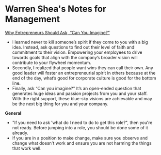 # Warren Shea's Notes for Management

[Why Entrepreneurs Should Ask, “Can You Imagine?”](https://medium.com/@BrianScudamore/why-entrepreneurs-should-ask-can-you-imagine-c1e99c7d960f)
* I learned never to kill someone’s spirit if they come to you with a big idea. Instead, ask questions to find out their level of faith and commitment to their vision. Empowering your employees to drive towards goals that align with the company’s broader vision will contribute to your flywheel momentum.
* Secondly, I realized that people want wins they can call their own. Any good leader will foster an entrepreneurial spirit in others because at the end of the day, what’s good for corporate culture is good for the bottom line.
* Finally, ask “Can you imagine?” It’s an open-ended question that generates huge ideas and passion projects from you and your staff. With the right support, these blue-sky visions are achievable and may be the next big thing for you and your company.

**General**
* "If you need to ask 'what do I need to do to get this role?", then you're not ready. Before jumping into a role, you should be done some of it already.
* If you are in a position to make change, make sure you observe and change what doesn't work and ensure you are not harming the things that work well.